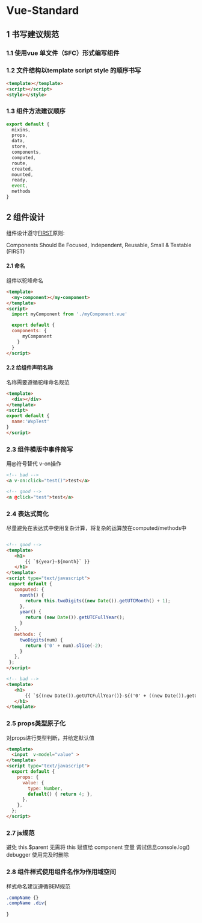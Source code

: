 # Vue-Standard

## 1 书写建议规范
### 1.1 使用vue 单文件（SFC）形式编写组件

### 1.2 文件结构以template script style 的顺序书写
```html
<template></template>
<script></script>
<style></style>
```
### 1.3  组件方法建议顺序

```javascript
export default {
  mixins,
  props,
  data,
  store,
  components,
  computed,
  route,
  created,
  mounted,
  ready,
  event,
  methods
}
```


## 2 组件设计

组件设计遵守[FIRST](https://addyosmani.com/first/)原则:

Components Should Be Focused, Independent, Reusable, Small & Testable (FIRST)



#### 2.1 命名

组件以驼峰命名

```html
<template>
  <my-component></my-component>
</template>
<script>
  import myComponent from './myComponent.vue'

  export default {
  components: {
  	  myComponent
    }
  }
</script>

```
#### 2.2 给组件声明名称
名称需要遵循驼峰命名规范
```html
<template>
  <div></div>
</template>
<script>
export default {
  name:'WxpTest'
}
</script>
```
### 2.3 组件模版中事件简写

用@符号替代 v-on操作

```html
<!-- bad -->
<a v-on:click="test()">test</a>

<!-- good -->
<a @click="test">test</a>
```
### 2.4 表达式简化

尽量避免在表达式中使用复杂计算，将复杂的运算放在computed/methods中

 ```html

<!-- good -->
<template>
    <h1>
        {{ `${year}-${month}` }}
    </h1>
</template>
<script type="text/javascript">
  export default {
    computed: {
      month() {
        return this.twoDigits((new Date()).getUTCMonth() + 1);
      },
      year() {
        return (new Date()).getUTCFullYear();
      }
    },
    methods: {
      twoDigits(num) {
        return ('0' + num).slice(-2);
      }
    },
  };
</script>

<!-- bad -->
<template>
    <h1>
        {{ `${(new Date()).getUTCFullYear()}-${('0' + ((new Date()).getUTCMonth()+1)).slice(-2)}` }}
    </h1>
</template>
 ```


### 2.5 props类型原子化

对props进行类型判断，并给定默认值

```html
<template>
  <input  v-model="value" >
</template>
<script type="text/javascript">
  export default {
    props: {
      value: {
        type: Number,
        default() { return 4; },
      },
    },
  };
</script>

```

### 2.7 js规范
   避免 this.$parent
   无需将 this 赋值给 component 变量
   调试信息console.log() debugger 使用完及时删除

### 2.8 组件样式使用组件名作为作用域空间
样式命名建议遵循BEM规范
```css
.compName {}
.compName .div{
    
}
```

